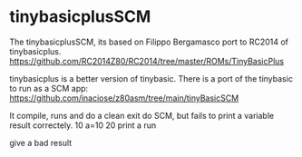 # tinybasicplusSCM

The tinybasicplusSCM, its based on Filippo Bergamasco port to RC2014 of tinybasicplus. 
https://github.com/RC2014Z80/RC2014/tree/master/ROMs/TinyBasicPlus

tinybasicplus is a better version of tinybasic.
There is a port of the tinybasic to run as a SCM app:
https://github.com/inaciose/z80asm/tree/main/tinyBasicSCM

It compile, runs and do a clean exit do SCM, but fails to print a variable result correctely.
10 a=10
20 print a
run

give a bad result

